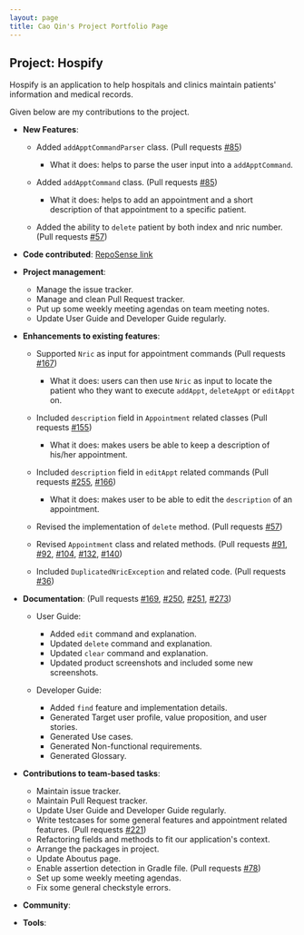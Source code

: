 ```yaml
---
layout: page
title: Cao Qin's Project Portfolio Page
---
```


## Project: Hospify

Hospify is an application to help hospitals and clinics maintain patients' information and medical records.

Given below are my contributions to the project.

* **New Features**:
  * Added `addApptCommandParser` class. (Pull requests [\#85]())
    * What it does: helps to parse the user input into a `addApptCommand`.
    
  * Added `addApptCommand` class. (Pull requests [\#85]())
    * What it does: helps to add an appointment and a short description of that appointment to a specific patient. 
    
  * Added the ability to `delete` patient by both index and nric number. (Pull requests [\#57]())
        
  
* **Code contributed**: [RepoSense link](https://nus-cs2103-ay2021s1.github.io/tp-dashboard/#breakdown=true&search=ringo1225)


* **Project management**:
  * Manage the issue tracker. 
  * Manage and clean Pull Request tracker.
  * Put up some weekly meeting agendas on team meeting notes.
  * Update User Guide and Developer Guide regularly.
  

* **Enhancements to existing features**:
  * Supported `Nric` as input for appointment commands (Pull requests [\#167]())
    * What it does: users can then use `Nric` as input to locate the patient who they want to execute `addAppt`, `deleteAppt` or `editAppt` on.
    
  * Included `description` field in  `Appointment` related classes (Pull requests [\#155]())
      * What it does: makes users be able to keep a description of his/her appointment.
      
  * Included `description` field in  `editAppt` related commands (Pull requests [\#255](), [\#166]())
    * What it does: makes user to be able to edit the `description` of an appointment.
    
  * Revised the implementation of `delete` method. (Pull requests [\#57]())
  
  * Revised `Appointment` class and related methods. (Pull requests [\#91](), [\#92](), [\#104](), [\#132](), [\#140]())
  
  * Included `DuplicatedNricException` and related code. (Pull requests [\#36]())


* **Documentation**: (Pull requests [\#169](), [\#250](), [\#251](), [\#273]())
  * User Guide:
    * Added `edit` command and explanation.
    * Updated `delete` command and explanation.
    * Updated `clear` command and explanation.
    * Updated product screenshots and included some new screenshots.
    
  * Developer Guide:
    * Added `find` feature and implementation details.    
    * Generated Target user profile, value proposition, and user stories.
    * Generated Use cases.
    * Generated Non-functional requirements.
    * Generated Glossary.
    
    
* **Contributions to team-based tasks**:
    * Maintain issue tracker.
    * Maintain Pull Request tracker.
    * Update User Guide and Developer Guide regularly.
    * Write testcases for some general features and appointment related features. (Pull requests [\#221]())
    * Refactoring fields and methods to fit our application's context.
    * Arrange the packages in project.
    * Update Aboutus page.
    * Enable assertion detection in Gradle file. (Pull requests [\#78]())
    * Set up some weekly meeting agendas.
    * Fix some general checkstyle errors.
    
    
* **Community**:


* **Tools**:


